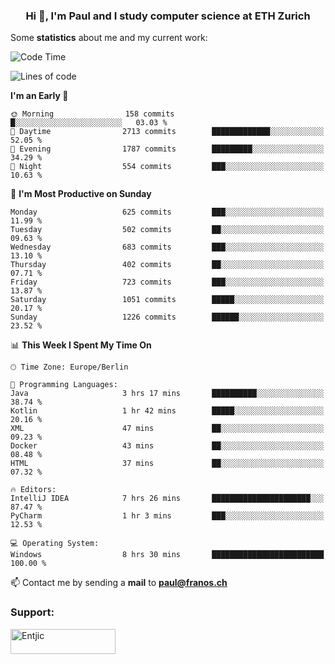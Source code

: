 <h3 align="center">Hi 👋, I'm Paul and I study computer science at ETH Zurich</h3>


Some **statistics** about me and my current work:

<!--START_SECTION:waka-->
![Code Time](http://img.shields.io/badge/Code%20Time-1%2C528%20hrs%2045%20mins-blue)

![Lines of code](https://img.shields.io/badge/From%20Hello%20World%20I%27ve%20Written-2.8%20million%20lines%20of%20code-blue)

**I'm an Early 🐤** 

```text
🌞 Morning                158 commits         █░░░░░░░░░░░░░░░░░░░░░░░░   03.03 % 
🌆 Daytime                2713 commits        █████████████░░░░░░░░░░░░   52.05 % 
🌃 Evening                1787 commits        █████████░░░░░░░░░░░░░░░░   34.29 % 
🌙 Night                  554 commits         ███░░░░░░░░░░░░░░░░░░░░░░   10.63 % 
```
📅 **I'm Most Productive on Sunday** 

```text
Monday                   625 commits         ███░░░░░░░░░░░░░░░░░░░░░░   11.99 % 
Tuesday                  502 commits         ██░░░░░░░░░░░░░░░░░░░░░░░   09.63 % 
Wednesday                683 commits         ███░░░░░░░░░░░░░░░░░░░░░░   13.10 % 
Thursday                 402 commits         ██░░░░░░░░░░░░░░░░░░░░░░░   07.71 % 
Friday                   723 commits         ███░░░░░░░░░░░░░░░░░░░░░░   13.87 % 
Saturday                 1051 commits        █████░░░░░░░░░░░░░░░░░░░░   20.17 % 
Sunday                   1226 commits        ██████░░░░░░░░░░░░░░░░░░░   23.52 % 
```


📊 **This Week I Spent My Time On** 

```text
🕑︎ Time Zone: Europe/Berlin

💬 Programming Languages: 
Java                     3 hrs 17 mins       ██████████░░░░░░░░░░░░░░░   38.74 % 
Kotlin                   1 hr 42 mins        █████░░░░░░░░░░░░░░░░░░░░   20.16 % 
XML                      47 mins             ██░░░░░░░░░░░░░░░░░░░░░░░   09.23 % 
Docker                   43 mins             ██░░░░░░░░░░░░░░░░░░░░░░░   08.48 % 
HTML                     37 mins             ██░░░░░░░░░░░░░░░░░░░░░░░   07.32 % 

🔥 Editors: 
IntelliJ IDEA            7 hrs 26 mins       ██████████████████████░░░   87.47 % 
PyCharm                  1 hr 3 mins         ███░░░░░░░░░░░░░░░░░░░░░░   12.53 % 

💻 Operating System: 
Windows                  8 hrs 30 mins       █████████████████████████   100.00 % 
```


<!--END_SECTION:waka-->

📫 Contact me by sending a **mail** to **paul@franos.ch**

<h3 align="left">Support:</h3>
<p><a href="https://ko-fi.com/Entjic"> <img align="left" src="https://cdn.ko-fi.com/cdn/kofi3.png?v=3" height="40" width="168" alt="Entjic" /></a></p>
